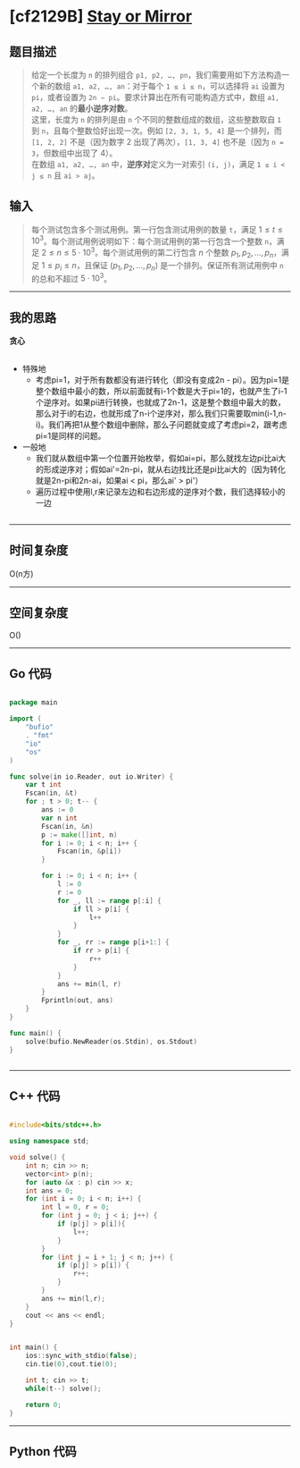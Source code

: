 # [cf2129B] [Stay or Mirror](https://codeforces.com/problemset/problem/2129/B)
## 题目描述 

> 给定一个长度为 `n` 的排列组合 `p1, p2, …, pn`，我们需要用如下方法构造一个新的数组 `a1, a2, …, an`：对于每个 `1 ≤ i ≤ n`，可以选择将 `ai` 设置为 `pi`，或者设置为 `2n − pi`。要求计算出在所有可能构造方式中，数组 `a1, a2, …, an` 的**最小逆序对数**。  
这里，长度为 `n` 的排列是由 `n` 个不同的整数组成的数组，这些整数取自 `1` 到 `n`，且每个整数恰好出现一次。例如 `[2, 3, 1, 5, 4]` 是一个排列，而 `[1, 2, 2]` 不是（因为数字 2 出现了两次），`[1, 3, 4]` 也不是（因为 `n = 3`，但数组中出现了 4）。  
在数组 `a1, a2, …, an` 中，**逆序对**定义为一对索引 `(i, j)`，满足 `1 ≤ i < j ≤ n` 且 `ai > aj`。

## 输入

> 每个测试包含多个测试用例。第一行包含测试用例的数量 `t`，满足 $1 \le t \le 10^3$。每个测试用例说明如下：每个测试用例的第一行包含一个整数 `n`，满足 $2 \le n \le 5 \cdot 10^3$。每个测试用例的第二行包含 $n$ 个整数 $p_1, p_2, \dots, p_n$，满足 $1 \le p_i \le n$，且保证 $(p_1, p_2, \dots, p_n)$ 是一个排列。保证所有测试用例中 `n` 的总和不超过 $5 \cdot 10^3$。



---

## 我的思路
**贪心**

##

- 特殊地
  - 考虑pi=1，对于所有数都没有进行转化（即没有变成2n - pi）。因为pi=1是整个数组中最小的数，所以前面就有i-1个数是大于pi=1的，也就产生了i-1个逆序对。如果pi进行转换，也就成了2n-1，这是整个数组中最大的数，那么对于i的右边，也就形成了n-i个逆序对，那么我们只需要取min(i-1,n-i)。我们再把1从整个数组中删除，那么子问题就变成了考虑pi=2，跟考虑pi=1是同样的问题。
- 一般地
  - 我们就从数组中第一个位置开始枚举，假如ai=pi，那么就找左边pi比ai大的形成逆序对；假如ai'=2n-pi，就从右边找比还是pi比ai大的（因为转化就是2n-pi和2n-ai，如果ai < pi，那么ai' > pi'）
  - 遍历过程中使用l,r来记录左边和右边形成的逆序对个数，我们选择较小的一边


##
---

## 时间复杂度

O(n方)

---

## 空间复杂度

O()

---

## Go 代码

```Go

package main

import (
	"bufio"
	. "fmt"
	"io"
	"os"
)

func solve(in io.Reader, out io.Writer) {
	var t int
	Fscan(in, &t)
	for ; t > 0; t-- {
		ans := 0
		var n int
		Fscan(in, &n)
		p := make([]int, n)
		for i := 0; i < n; i++ {
			Fscan(in, &p[i])
		}

		for i := 0; i < n; i++ {
			l := 0
			r := 0
			for _, ll := range p[:i] {
				if ll > p[i] {
					l++
				}
			}
			for _, rr := range p[i+1:] {
				if rr > p[i] {
					r++
				}
			}
			ans += min(l, r)
		}
		Fprintln(out, ans)
	}
}

func main() {
	solve(bufio.NewReader(os.Stdin), os.Stdout)
}



```
---

## C++ 代码

```C++

#include<bits/stdc++.h>

using namespace std;

void solve() {
    int n; cin >> n;
    vector<int> p(n);
    for (auto &x : p) cin >> x;
    int ans = 0;
    for (int i = 0; i < n; i++) {
        int l = 0, r = 0;
        for (int j = 0; j < i; j++) {
            if (p[j] > p[i]){
                l++;
            }
        }
        for (int j = i + 1; j < n; j++) {
            if (p[j] > p[i]) {
                r++;
            }
        }
        ans += min(l,r);
    }
    cout << ans << endl;
}


int main() {
    ios::sync_with_stdio(false);
    cin.tie(0),cout.tie(0);

    int t; cin >> t;
    while(t--) solve();

    return 0;
}


```
---
## Python 代码

```Python



```
